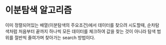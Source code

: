 # 이분탐색 알고리즘

이미 정렬되어있는 배열(이분탐색의 주요조건)에서 데이터를 찾으려 시도할때, 순차탐색처럼 처음부터 끝까지 하나씩 모든 데이터를 체크하여 값을 찾는 것이 아니라 탐색 범위를 절반씩 줄여가며 찾아가는 search 방법이다.